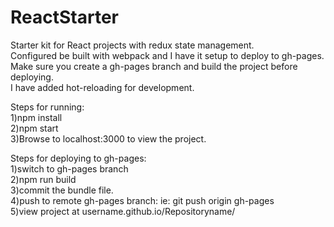 # ReactStarter

Starter kit for React projects with redux state management.  
Configured be built with webpack and I have it setup to deploy to gh-pages.  
Make sure you create a gh-pages branch and build the project before deploying.  
I have added hot-reloading for development.  

Steps for running:  
1)npm install  
2)npm start  
3)Browse to localhost:3000 to view the project.  

Steps for deploying to gh-pages:  
1)switch to gh-pages branch  
2)npm run build  
3)commit the bundle file.  
4)push to remote gh-pages branch: ie: git push origin gh-pages  
5)view project at username.github.io/Repositoryname/  
